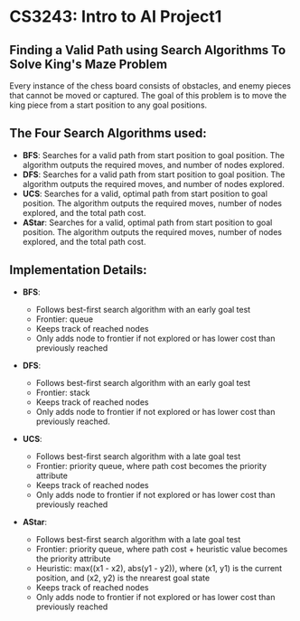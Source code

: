 # CS3243: Intro to AI Project1

## Finding a Valid Path using Search Algorithms To Solve King's Maze Problem

Every instance of the chess board consists of obstacles, and enemy pieces that cannot be moved or captured. The goal of this problem is to move the king piece from a start position to any goal positions.

## The Four Search Algorithms used:
- **BFS**: Searches for a valid path from start position to goal position. The algorithm outputs the required moves, and number of nodes explored.
- **DFS**: Searches for a valid path from start position to goal position. The algorithm outputs the required moves, and number of nodes explored.
- **UCS**: Searches for a valid, optimal path from start position to goal position. The algorithm outputs the required moves, number of nodes explored, and the total path cost.
- **AStar**: Searches for a valid, optimal path from start position to goal position. The algorithm outputs the required moves, number of nodes explored, and the total path cost.

## Implementation Details:
- **BFS**:  
    - Follows best-first search algorithm with an early goal test
    - Frontier: queue
    - Keeps track of reached nodes
    - Only adds node to frontier if not explored or has lower cost than previously reached  

- **DFS**: 
    - Follows best-first search algorithm with an early goal test
    - Frontier: stack
    - Keeps track of reached nodes
    - Only adds node to frontier if not explored or has lower cost than previously reached.  

- **UCS**: 
    - Follows best-first search algorithm with a late goal test
    - Frontier: priority queue, where path cost becomes the priority attribute
    - Keeps track of reached nodes
    - Only adds node to frontier if not explored or has lower cost than previously reached 

- **AStar**: 
    - Follows best-first search algorithm with a late goal test
    - Frontier: priority queue, where path cost + heuristic value becomes the priority attribute
    - Heuristic: max((x1 - x2), abs(y1 - y2)), where (x1, y1) is the current position, and (x2, y2) is the nrearest goal state
    - Keeps track of reached nodes
    - Only adds node to frontier if not explored or has lower cost than previously reached